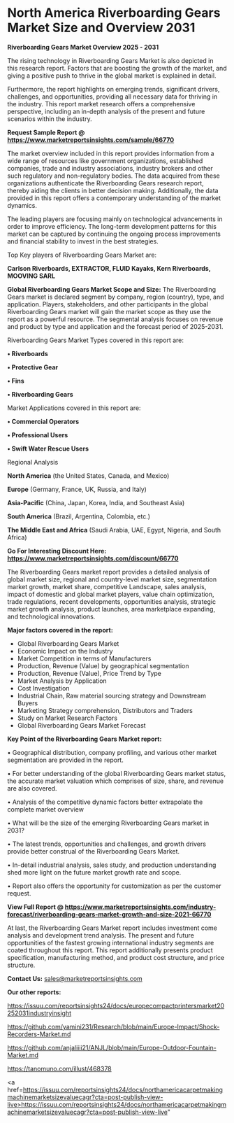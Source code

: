 # North America Riverboarding Gears Market Size and Overview 2031

<Strong> Riverboarding Gears Market Overview 2025 - 2031</strong>

The rising technology in Riverboarding Gears Market is also depicted in this research report. Factors that are boosting the growth of the market, and giving a positive push to thrive in the global market is explained in detail.

Furthermore, the report highlights on emerging trends, significant drivers, challenges, and opportunities, providing all necessary data for thriving in the industry. This report market research offers a comprehensive perspective, including an in-depth analysis of the present and future scenarios within the industry.

<strong>Request Sample Report @ <a href=https://www.marketreportsinsights.com/sample/66770>https://www.marketreportsinsights.com/sample/66770</a></strong>

The market overview included in this report provides information from a wide range of resources like government organizations, established companies, trade and industry associations, industry brokers and other such regulatory and non-regulatory bodies. The data acquired from these organizations authenticate the Riverboarding Gears research report, thereby aiding the clients in better decision making. Additionally, the data provided in this report offers a contemporary understanding of the market dynamics.

The leading players are focusing mainly on technological advancements in order to improve efficiency. The long-term development patterns for this market can be captured by continuing the ongoing process improvements and financial stability to invest in the best strategies.

Top Key players of Riverboarding Gears Market are:

<strong>Carlson Riverboards, EXTRACTOR, FLUID Kayaks, Kern Riverboards, MOOVING SARL</strong>

<strong><b>Global Riverboarding Gears Market Scope and Size:</b></strong>
The Riverboarding Gears market is declared segment by company, region (country), type, and application. Players, stakeholders, and other participants in the global Riverboarding Gears market will gain the market scope as they use the report as a powerful resource. The segmental analysis focuses on revenue and product by type and application and the forecast period of 2025-2031.

Riverboarding Gears Market Types covered in this report are:

<strong>• Riverboards

• Protective Gear

• Fins

• Riverboarding Gears</strong>

Market Applications covered in this report are:

<strong>• Commercial Operators

• Professional Users

• Swift Water Rescue Users</strong> 

Regional Analysis

<strong>North America</strong> (the United States, Canada, and Mexico)

<strong>Europe</strong> (Germany, France, UK, Russia, and Italy)

<strong>Asia-Pacific</strong> (China, Japan, Korea, India, and Southeast Asia)

<strong>South America</strong> (Brazil, Argentina, Colombia, etc.)

<strong>The Middle East and Africa</strong> (Saudi Arabia, UAE, Egypt, Nigeria, and South Africa)

<strong>Go For Interesting Discount Here: <a href=https://www.marketreportsinsights.com/discount/66770>https://www.marketreportsinsights.com/discount/66770</a></strong>

The Riverboarding Gears market report provides a detailed analysis of global market size, regional and country-level market size, segmentation market growth, market share, competitive Landscape, sales analysis, impact of domestic and global market players, value chain optimization, trade regulations, recent developments, opportunities analysis, strategic market growth analysis, product launches, area marketplace expanding, and technological innovations.

<strong><b>Major factors covered in the report:</b></strong>
<ul>
  <li>Global Riverboarding Gears Market </li>
  <li>Economic Impact on the Industry</li>
  <li>Market Competition in terms of Manufacturers</li>
  <li>Production, Revenue (Value) by geographical segmentation</li>
  <li>Production, Revenue (Value), Price Trend by Type</li>
  <li>Market Analysis by Application</li>
  <li>Cost Investigation</li>
  <li>Industrial Chain, Raw material sourcing strategy and Downstream Buyers</li>
  <li>Marketing Strategy comprehension, Distributors and Traders</li>
  <li>Study on Market Research Factors</li>
  <li>Global Riverboarding Gears Market Forecast</li>
</ul>

<strong><b>Key Point of the Riverboarding Gears Market report:</b></strong>

• Geographical distribution, company profiling, and various other market segmentation are provided in the report.

• For better understanding of the global Riverboarding Gears market status, the accurate market valuation which comprises of size, share, and revenue are also covered.

• Analysis of the competitive dynamic factors better extrapolate the complete market overview

• What will be the size of the emerging Riverboarding Gears market in 2031?

• The latest trends, opportunities and challenges, and growth drivers provide better construal of the Riverboarding Gears Market.

• In-detail industrial analysis, sales study, and production understanding shed more light on the future market growth rate and scope.

• Report also offers the opportunity for customization as per the customer request.

<strong><b>View Full Report @ <a href=https://www.marketreportsinsights.com/industry-forecast/riverboarding-gears-market-growth-and-size-2021-66770>https://www.marketreportsinsights.com/industry-forecast/riverboarding-gears-market-growth-and-size-2021-66770</a></b></strong>


At last, the Riverboarding Gears Market report includes investment come analysis and development trend analysis. The present and future opportunities of the fastest growing international industry segments are coated throughout this report. This report additionally presents product specification, manufacturing method, and product cost structure, and price structure.

<strong>Contact Us:</strong>
sales@marketreportsinsights.com

<strong>Our other reports:</strong>

<a href=https://issuu.com/reportsinsights24/docs/europecompactprintersmarket20252031industryinsight>https://issuu.com/reportsinsights24/docs/europecompactprintersmarket20252031industryinsight</a>

<a href=https://github.com/yamini231/Research/blob/main/Europe-Impact/Shock-Recorders-Market.md>https://github.com/yamini231/Research/blob/main/Europe-Impact/Shock-Recorders-Market.md</a>

<a href=https://github.com/anjaliiii21/ANJL/blob/main/Europe-Outdoor-Fountain-Market.md>https://github.com/anjaliiii21/ANJL/blob/main/Europe-Outdoor-Fountain-Market.md</a>

<a href=https://tanomuno.com/illust/468378>https://tanomuno.com/illust/468378</a>

<a href=https://issuu.com/reportsinsights24/docs/northamericacarpetmakingmachinemarketsizevaluecagr?cta=post-publish-view-live>https://issuu.com/reportsinsights24/docs/northamericacarpetmakingmachinemarketsizevaluecagr?cta=post-publish-view-live</a>"
